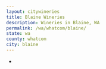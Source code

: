 ```yaml
---
layout: citywineries
title: Blaine Wineries
description: Wineries in Blaine, WA
permalink: /wa/whatcom/blaine/
state: wa
county: whatcom
city: blaine
---
```

-
